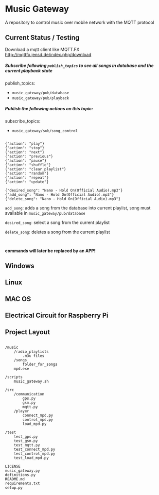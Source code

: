 # Music Gateway

A repository to control music over mobile network with the MQTT protocol

## Current Status / Testing

Download a mqtt client like MQTT.FX http://mqttfx.jensd.de/index.php/download

##### Subscribe following `publish_topics` to see all songs in database and the current playback state

publish_topics:
- `music_gateway/pub/database` <br>
- `music_gateway/pub/playback`

##### Publish the following actions on this topic:

subscribe_topics:
- `music_gateway/sub/song_control`

<pre><code>
{"action": "play"}
{"action": "stop"}
{"action": "next"}
{"action": "previous"}
{"action": "pause"}
{"action": "shuffle"}
{"action": "clear_playlist"}
{"action": "random"}
{"action": "repeat"}
{"action": "update"}

{"desired_song": "Nano - Hold On(Official Audio).mp3"}
{"add_song": "Nano - Hold On(Official Audio).mp3"}
{"delete_song": "Nano - Hold On(Official Audio).mp3"}
</pre></code>

`add_song`: adds a song from the database into current playlist, song must available in `music_gateway/pub/database`

`desired_song`: select a song from the current playlist

`delete_song`: deletes a song from the current playlist

<br>

**commands will later be replaced by an APP!**

## Windows

## Linux

## MAC OS


## Electrical Circuit for Raspberry Pi



## Project Layout
<pre><code>
/music
    /radio_playlists
        .m3u files
    /songs
        folder_for_songs
    mpd.exe

/scripts
    music_gateway.sh

/src
    /communication
        gps.py
        gsm.py
        mqtt.py
    /player
        connect_mpd.py
        control_mpd.py
        load_mpd.py

/test
    test_gps.py
    test_gsm.py
    test_mqtt.py
    test_connect_mpd.py
    test_control_mpd.py
    test_load_mpd.py

LICENSE
music_gateway.py
definitions.py
README.md
requirements.txt
setup.py
</pre></code>